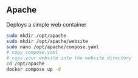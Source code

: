 ## Apache
Deploys a simple web container

``` bash
sudo mkdir /opt/apache
sudo mkdir /opt/apache/website
sudo nano /opt/apache/compose.yaml
# copy compose.yaml
# copy your website into the website directory
cd /opt/apache
docker compose up -d
```